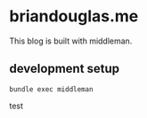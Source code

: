 # briandouglas.me
This blog is built with middleman.

## development setup

```
bundle exec middleman
```
test
